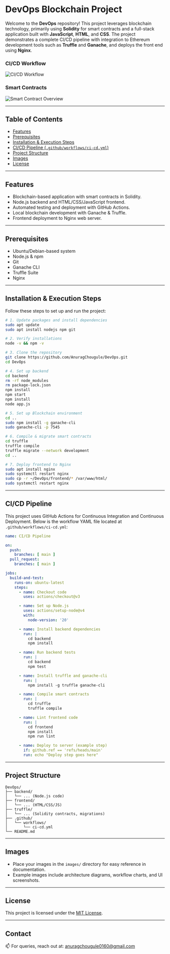 # DevOps Blockchain Project

Welcome to the **DevOps** repository! This project leverages blockchain technology, primarily using **Solidity** for smart contracts and a full-stack application built with **JavaScript**, **HTML**, and **CSS**. The project demonstrates a complete CI/CD pipeline with integration to Ethereum development tools such as **Truffle** and **Ganache**, and deploys the front end using **Nginx**.
### CI/CD Workflow
![CI/CD Workflow](https://github.com/user-attachments/assets/bb0b2a26-c181-4a5e-9f8f-d1a01fc51ad5)

### Smart Contracts
![Smart Contract Overview](https://github.com/user-attachments/assets/71c0f398-a7f0-4bc9-8c07-c41f720c5d1a)


---

## Table of Contents

- [Features](#features)
- [Prerequisites](#prerequisites)
- [Installation & Execution Steps](#installation--execution-steps)
- [CI/CD Pipeline (`.github/workflows/ci-cd.yml`)](#cicd-pipeline)
- [Project Structure](#project-structure)
- [Images](#images)
- [License](#license)

---

## Features

- Blockchain-based application with smart contracts in Solidity.
- Node.js backend and HTML/CSS/JavaScript frontend.
- Automated testing and deployment with GitHub Actions.
- Local blockchain development with Ganache & Truffle.
- Frontend deployment to Nginx web server.

---

## Prerequisites

- Ubuntu/Debian-based system
- Node.js & npm
- Git
- Ganache CLI
- Truffle Suite
- Nginx

---

## Installation & Execution Steps

Follow these steps to set up and run the project:

```bash
# 1. Update packages and install dependencies
sudo apt update
sudo apt install nodejs npm git

# 2. Verify installations
node -v && npm -v

# 3. Clone the repository
git clone https://github.com/AnuragChougule/DevOps.git
cd DevOps

# 4. Set up backend
cd backend
rm -rf node_modules
rm package-lock.json
npm install
npm start
npm install
node app.js

# 5. Set up Blockchain environment
cd ..
sudo npm install -g ganache-cli
sudo ganache-cli -p 7545 

# 6. Compile & migrate smart contracts
cd truffle
truffle compile
truffle migrate --network development
cd ..

# 7. Deploy frontend to Nginx
sudo apt install nginx
sudo systemctl restart nginx
sudo cp -r ~/DevOps/frontend/* /var/www/html/
sudo systemctl restart nginx
```

---

## CI/CD Pipeline

This project uses GitHub Actions for Continuous Integration and Continuous Deployment. Below is the workflow YAML file located at `.github/workflows/ci-cd.yml`:

```yaml
name: CI/CD Pipeline

on:
  push:
    branches: [ main ]
  pull_request:
    branches: [ main ]

jobs:
  build-and-test:
    runs-on: ubuntu-latest
    steps:
      - name: Checkout code
        uses: actions/checkout@v3

      - name: Set up Node.js
        uses: actions/setup-node@v4
        with:
          node-version: '20'

      - name: Install backend dependencies
        run: |
          cd backend
          npm install

      - name: Run backend tests
        run: |
          cd backend
          npm test

      - name: Install truffle and ganache-cli
        run: |
          npm install -g truffle ganache-cli

      - name: Compile smart contracts
        run: |
          cd truffle
          truffle compile

      - name: Lint frontend code
        run: |
          cd frontend
          npm install
          npm run lint

      - name: Deploy to server (example step)
        if: github.ref == 'refs/heads/main'
        run: echo "Deploy step goes here"
```

---

## Project Structure

```
DevOps/
├── backend/
│   └── ... (Node.js code)
├── frontend/
│   └── ... (HTML/CSS/JS)
├── truffle/
│   └── ... (Solidity contracts, migrations)
├── .github/
│   └── workflows/
│       └── ci-cd.yml
└── README.md
```

---

## Images

- Place your images in the `images/` directory for easy reference in documentation.
- Example images include architecture diagrams, workflow charts, and UI screenshots.

---

## License

This project is licensed under the [MIT License](LICENSE).

---

## Contact

📫 For queries, reach out at: [anuragchougule0160@gmail.com](mailto:anuragchougule0160@gmail.com)

